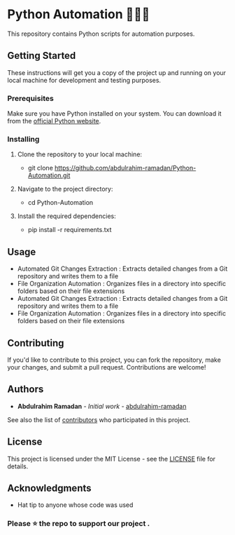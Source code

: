 # Python Automation 🐱‍🏍🐍

This repository contains Python scripts for automation purposes.

## Getting Started

These instructions will get you a copy of the project up and running on your local machine for development and testing purposes. 

### Prerequisites

Make sure you have Python installed on your system. You can download it from the [official Python website](https://www.python.org/downloads/).


### Installing

1. Clone the repository to your local machine:
   
   - git clone https://github.com/abdulrahim-ramadan/Python-Automation.git
     
2. Navigate to the project directory:

   - cd Python-Automation

3. Install the required dependencies:

   - pip install -r requirements.txt
  

## Usage

  - Automated Git Changes Extraction :
       Extracts detailed changes from a Git repository and writes them to a file 
  - File Organization Automation : 
      Organizes files in a directory into specific folders based on their file extensions
  - Automated Git Changes Extraction : 
      Extracts detailed changes from a Git repository and writes them to a file 
  - File Organization Automation :
      Organizes files in a directory into specific folders based on their file extensions

## Contributing

If you'd like to contribute to this project, you can fork the repository, make your changes, and submit a pull request. Contributions are welcome!

## Authors

* **Abdulrahim Ramadan** - *Initial work* - [abdulrahim-ramadan](https://github.com/abdulrahim-ramadan)

See also the list of [contributors](https://github.com/abdulrahim-ramadan/Python-Automation/contributors) who participated in this project.

## License

This project is licensed under the MIT License - see the [LICENSE](LICENSE) file for details.

## Acknowledgments

* Hat tip to anyone whose code was used
### Please ⭐ the repo to support our project .
